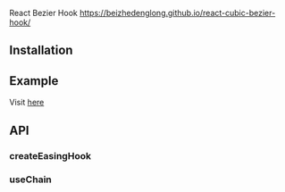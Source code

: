 React Bezier Hook
https://beizhedenglong.github.io/react-cubic-bezier-hook/

## Installation

## Example

Visit [here](./example/index.js)


## API

### createEasingHook

### useChain